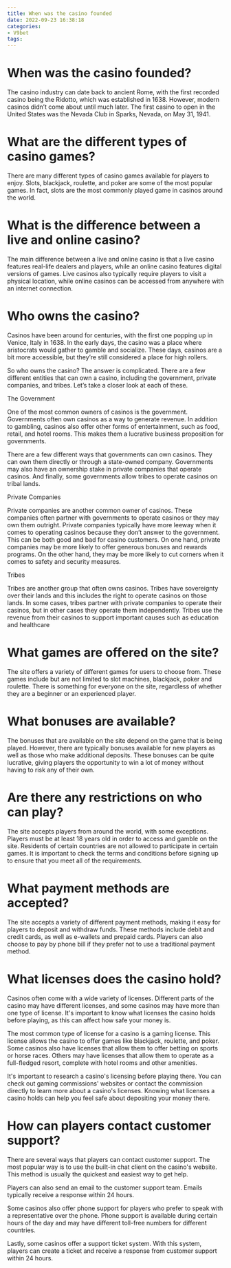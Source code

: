 ```yaml
---
title: When was the casino founded
date: 2022-09-23 16:38:18
categories:
- V9bet
tags:
---
```



#  When was the casino founded?

The casino industry can date back to ancient Rome, with the first recorded casino being the Ridotto, which was established in 1638. However, modern casinos didn’t come about until much later. The first casino to open in the United States was the Nevada Club in Sparks, Nevada, on May 31, 1941.

# What are the different types of casino games?

There are many different types of casino games available for players to enjoy. Slots, blackjack, roulette, and poker are some of the most popular games. In fact, slots are the most commonly played game in casinos around the world.

# What is the difference between a live and online casino?

The main difference between a live and online casino is that a live casino features real-life dealers and players, while an online casino features digital versions of games. Live casinos also typically require players to visit a physical location, while online casinos can be accessed from anywhere with an internet connection.

#  Who owns the casino?

Casinos have been around for centuries, with the first one popping up in Venice, Italy in 1638. In the early days, the casino was a place where aristocrats would gather to gamble and socialize. These days, casinos are a bit more accessible, but they’re still considered a place for high rollers.

So who owns the casino? The answer is complicated. There are a few different entities that can own a casino, including the government, private companies, and tribes. Let’s take a closer look at each of these.

The Government

One of the most common owners of casinos is the government. Governments often own casinos as a way to generate revenue. In addition to gambling, casinos also offer other forms of entertainment, such as food, retail, and hotel rooms. This makes them a lucrative business proposition for governments.

There are a few different ways that governments can own casinos. They can own them directly or through a state-owned company. Governments may also have an ownership stake in private companies that operate casinos. And finally, some governments allow tribes to operate casinos on tribal lands.

Private Companies

Private companies are another common owner of casinos. These companies often partner with governments to operate casinos or they may own them outright. Private companies typically have more leeway when it comes to operating casinos because they don’t answer to the government. This can be both good and bad for casino customers. On one hand, private companies may be more likely to offer generous bonuses and rewards programs. On the other hand, they may be more likely to cut corners when it comes to safety and security measures.

Tribes

Tribes are another group that often owns casinos. Tribes have sovereignty over their lands and this includes the right to operate casinos on those lands. In some cases, tribes partner with private companies to operate their casinos, but in other cases they operate them independently. Tribes use the revenue from their casinos to support important causes such as education and healthcare

#  What games are offered on the site?

The site offers a variety of different games for users to choose from. These games include but are not limited to slot machines, blackjack, poker and roulette. There is something for everyone on the site, regardless of whether they are a beginner or an experienced player.

# What bonuses are available?

The bonuses that are available on the site depend on the game that is being played. However, there are typically bonuses available for new players as well as those who make additional deposits. These bonuses can be quite lucrative, giving players the opportunity to win a lot of money without having to risk any of their own.

# Are there any restrictions on who can play?

The site accepts players from around the world, with some exceptions. Players must be at least 18 years old in order to access and gamble on the site. Residents of certain countries are not allowed to participate in certain games. It is important to check the terms and conditions before signing up to ensure that you meet all of the requirements.

# What payment methods are accepted?

The site accepts a variety of different payment methods, making it easy for players to deposit and withdraw funds. These methods include debit and credit cards, as well as e-wallets and prepaid cards. Players can also choose to pay by phone bill if they prefer not to use a traditional payment method.

#  What licenses does the casino hold?

Casinos often come with a wide variety of licenses. Different parts of the casino may have different licenses, and some casinos may have more than one type of license. It's important to know what licenses the casino holds before playing, as this can affect how safe your money is.

The most common type of license for a casino is a gaming license. This license allows the casino to offer games like blackjack, roulette, and poker. Some casinos also have licenses that allow them to offer betting on sports or horse races. Others may have licenses that allow them to operate as a full-fledged resort, complete with hotel rooms and other amenities.

It's important to research a casino's licensing before playing there. You can check out gaming commissions' websites or contact the commission directly to learn more about a casino's licenses. Knowing what licenses a casino holds can help you feel safe about depositing your money there.

#  How can players contact customer support?

There are several ways that players can contact customer support. The most popular way is to use the built-in chat client on the casino's website. This method is usually the quickest and easiest way to get help.

Players can also send an email to the customer support team. Emails typically receive a response within 24 hours.

Some casinos also offer phone support for players who prefer to speak with a representative over the phone. Phone support is available during certain hours of the day and may have different toll-free numbers for different countries.

Lastly, some casinos offer a support ticket system. With this system, players can create a ticket and receive a response from customer support within 24 hours.